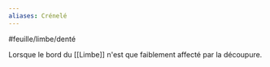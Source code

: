 ```yaml
---
aliases: Crénelé
---
```


#feuille/limbe/denté

Lorsque le bord du [[Limbe]] n'est que faiblement affecté par la découpure.

